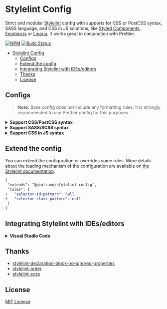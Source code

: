 # Stylelint Config

Strict and modular [Stylelint][stylelint-url] config with supports for CSS or PostCSS syntax, SASS language, and CSS in JS solutions, like [Styled Components][styled-components-url], [Emotion.js][emotion-url] or [Linaria][linaria-url]. It works great in conjunction with Prettier.

[![NPM][npm-img]][npm-url]
[![Build Status][ci-img]][ci-url]

- [Stylelint Config](#stylelint-config)
  - [Configs](#configs)
  - [Extend the config](#extend-the-config)
  - [Integrating Stylelint with IDEs/editors](#integrating-stylelint-with-ideseditors)
  - [Thanks](#thanks)
  - [License](#license)

## Configs

> **Note:** Base config does not include any formatting rules. It is strongly recommended to use Prettier config for this purposes.

<!-- CSS/PostCSS Syntax -->
<details>
<summary><b>Support CSS/PostCSS syntax</b></summary>

1. Install config:

   ```sh
   npm i -D stylelint @giotramu/stylelint-config
   ```

2. Create a `.stylelintrc.json` file in the root of your project, and extend from it:

   ```diff
   {
     "extends": [
   +   "@giotramu/stylelint-config"
     ]
   }
   ```

3. Use Stylelint CLI to check the supported files. Drop this line into your `package.json`:

   ```diff
   {
     "scripts": [
   +   "lint:css": "stylelint ./styles/*.{css,pcss}"
     ]
   }
   ```

4. Lint your code:

   ```sh
   npm run lint:css
   ```

   </details>

<!-- SASS/SCSS Syntax -->
<details>
<summary><b>Support SASS/SCSS syntax</b></summary>

1. Install config:

   ```sh
   npm i -D stylelint stylelint-scss @giotramu/stylelint-config
   ```

2. Create a `.stylelintrc.json` file in the root of your project, and extend from it:

   ```diff
   {
     "extends": [
       "@giotramu/stylelint-config",
   +   "@giotramu/stylelint-config/scss"
     ]
   }
   ```

3. Use Stylelint CLI to check the supported files. Drop this line into your `package.json`:

   ```diff
   {
     "scripts": [
   +   "lint:css": "stylelint ./styles/*.{sass,scss}"
     ]
   }
   ```

4. Lint your code:

   ```sh
   npm run lint:css
   ```

   </details>

<!-- CSS in JS Syntax -->
<details>
<summary><b>Support CSS in JS syntax</b></summary>

1. Install config:

   ```sh
   npm i -D stylelint stylelint-scss @giotramu/stylelint-config
   ```

2. Create a `.stylelintrc.json` file in the root of your project, and extend from it:

   ```diff
   {
     "extends": [
       "@giotramu/stylelint-config",
   +   "@giotramu/stylelint-config/hybrid"
     ]
   }
   ```

3. Use Stylelint CLI to check the supported files. Drop this line into your `package.json`:

   ```diff
   {
     "scripts": [
   +   "lint:css": "stylelint ./styles/*.{js,ts}"
     ]
   }
   ```

4. Lint your code:

   ```sh
   npm run lint:css
   ```

   </details>

## Extend the config

You can extend the configuration or overrides some rules. More details about the loading mechanism of the configuration are available on [the Stylelint documentation][stylelint-doc-url].

```diff
{
 "extends": "@giotramu/stylelint-config",
 "rules": [
+   "selector-id-pattern": null
+   "selector-class-pattern": null
 ]
}
```

## Integrating Stylelint with IDEs/editors

<details>
<summary><b>Visual Studio Code</b></summary>

1. Install [Stylelint plugin][stylelint-vscode-url]

2. Add the following to your `.vscode/settings.json`:
   ```json
   "css.validate": false,
   "scss.validate": false,
   "editor.codeActionsOnSave": {
     "source.fixAll.stylelint": true
   }
   ```
   </details>

## Thanks

- [stylelint-declaration-block-no-ignored-properties][stylelint-declaration-block-no-ignored-properties-url]
- [stylelint-order][stylelint-order-url]
- [stylelint-scss][stylelint-scss-url]

## License

[MIT License](./LICENSE)

<!--
  B A D G E S
-->

[ci-img]: https://img.shields.io/github/workflow/status/giotramu/stylelint-config/test%20+%20build?style=flat-square&colorA=202d3a&colorB=0c57fb
[npm-img]: https://img.shields.io/npm/v/@giotramu/stylelint-config?style=flat-square&colorA=202d3a&colorB=0c57fb

<!--
  L I N K S
-->

[ci-url]: https://github.com/giotramu/stylelint-config/actions
[deps-url]: https://david-dm.org/giotramu/stylelint-config
[devdeps-url]: https://david-dm.org/giotramu/stylelint-config?type=dev
[emotion-url]: https://github.com/emotion-js/emotion
[linaria-url]: https://github.com/callstack/linaria
[npm-url]: https://www.npmjs.com/package/@giotramu/stylelint-config
[styled-components-url]: https://github.com/styled-components/styled-components
[stylelint-declaration-block-no-ignored-properties-url]: https://github.com/kristerkari/stylelint-declaration-block-no-ignored-properties
[stylelint-doc-url]: https://stylelint.io/user-guide/configuration/#extends
[stylelint-order-url]: https://github.com/hudochenkov/stylelint-order
[stylelint-scss-url]: https://github.com/kristerkari/stylelint-scss
[stylelint-url]: https://stylelint.io
[stylelint-vscode-url]: https://marketplace.visualstudio.com/items?itemName=stylelint.vscode-stylelint
